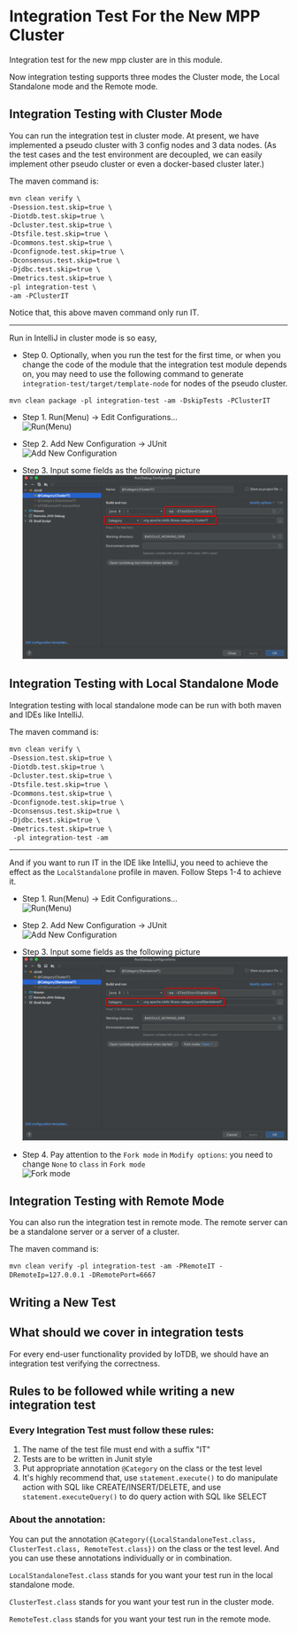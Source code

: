 <!--

    Licensed to the Apache Software Foundation (ASF) under one
    or more contributor license agreements.  See the NOTICE file
    distributed with this work for additional information
    regarding copyright ownership.  The ASF licenses this file
    to you under the Apache License, Version 2.0 (the
    "License"); you may not use this file except in compliance
    with the License.  You may obtain a copy of the License at

        http://www.apache.org/licenses/LICENSE-2.0

    Unless required by applicable law or agreed to in writing,
    software distributed under the License is distributed on an
    "AS IS" BASIS, WITHOUT WARRANTIES OR CONDITIONS OF ANY
    KIND, either express or implied.  See the License for the
    specific language governing permissions and limitations
    under the License.

-->

Integration Test For the New MPP Cluster
===================

Integration test for the new mpp cluster are in this module.

Now integration testing supports three modes the Cluster mode, the Local Standalone mode and the Remote mode.

Integration Testing with Cluster Mode
-------------------

You can run the integration test in cluster mode. At present, we have implemented a pseudo cluster with 3 config nodes and 3 data nodes.
(As the test cases and the test environment are decoupled, we can easily implement other pseudo cluster or even a docker-based cluster later.)

The maven command is:
```
mvn clean verify \
-Dsession.test.skip=true \
-Diotdb.test.skip=true \
-Dcluster.test.skip=true \
-Dtsfile.test.skip=true \
-Dcommons.test.skip=true \
-Dconfignode.test.skip=true \
-Dconsensus.test.skip=true \
-Djdbc.test.skip=true \
-Dmetrics.test.skip=true \
-pl integration-test \
-am -PClusterIT
```
Notice that, this above maven command only run IT.

-------

Run in IntelliJ in cluster mode is so easy,
- Step 0. Optionally, when you run the test for the first time, or when you change the code of the module that the integration test module depends on, you may need to use the following command to generate `integration-test/target/template-node` for nodes of the pseudo cluster.
```
mvn clean package -pl integration-test -am -DskipTests -PClusterIT
```

- Step 1. Run(Menu) -> Edit Configurations...  
  ![Run(Menu)](https://github.com/apache/iotdb-bin-resources/blob/main/integration/pic/Run(Menu).png?raw=true)


- Step 2. Add New Configuration -> JUnit  
  ![Add New Configuration](https://github.com/apache/iotdb-bin-resources/blob/main/integration/pic/Add_New_Configuration.png?raw=true)


- Step 3. Input some fields as the following picture  
  ![ClusterIT Category](https://github.com/apache/iotdb-bin-resources/blob/main/integration-test/pic/ClusterIT_Category.png?raw=true)

Integration Testing with Local Standalone Mode
-------------------

Integration testing with local standalone mode can be run with both maven and IDEs like IntelliJ.

The maven command is:
```
mvn clean verify \
-Dsession.test.skip=true \
-Diotdb.test.skip=true \
-Dcluster.test.skip=true \
-Dtsfile.test.skip=true \
-Dcommons.test.skip=true \
-Dconfignode.test.skip=true \
-Dconsensus.test.skip=true \
-Djdbc.test.skip=true \
-Dmetrics.test.skip=true \
 -pl integration-test -am
```

-------
And if you want to run IT in the IDE like IntelliJ, you need to achieve the effect as the `LocalStandalone` profile in maven. Follow Steps 1-4 to achieve it.

- Step 1. Run(Menu) -> Edit Configurations...  
  ![Run(Menu)](https://github.com/apache/iotdb-bin-resources/blob/main/integration/pic/Run(Menu).png?raw=true)


- Step 2. Add New Configuration -> JUnit  
  ![Add New Configuration](https://github.com/apache/iotdb-bin-resources/blob/main/integration/pic/Add_New_Configuration.png?raw=true)


- Step 3. Input some fields as the following picture  
  ![StandaloneIT Category](https://github.com/apache/iotdb-bin-resources/blob/main/integration-test/pic/StandaloneIT_Category.png?raw=true)


- Step 4. Pay attention to the `Fork mode` in `Modify options`: you need to change `None` to `class` in `Fork mode`  
  ![Fork mode](https://github.com/apache/iotdb-bin-resources/blob/main/integration/pic/Fork_mode.png?raw=true)


Integration Testing with Remote Mode
-------------------

You can also run the integration test in remote mode. The remote server can be a standalone server or a server of a cluster.

The maven command is:
```
mvn clean verify -pl integration-test -am -PRemoteIT -DRemoteIp=127.0.0.1 -DRemotePort=6667
```

Writing a New Test
-------------------

## What should we cover in integration tests

For every end-user functionality provided by IoTDB, we should have an integration test verifying the correctness.

## Rules to be followed while writing a new integration test

### Every Integration Test must follow these rules:

1) The name of the test file must end with a suffix "IT"
2) Tests are to be written in Junit style
3) Put appropriate annotation `@Category` on the class or the test level
4) It's highly recommend that, use `statement.execute()` to do manipulate action with SQL like CREATE/INSERT/DELETE, and use `statement.executeQuery()` to do query action with SQL like SELECT

### About the annotation:
You can put the annotation `@Category({LocalStandaloneTest.class, ClusterTest.class, RemoteTest.class})` on the class or the test level.
And you can use these annotations individually or in combination.

`LocalStandaloneTest.class` stands for you want your test run in the local standalone mode.

`ClusterTest.class` stands for you want your test run in the cluster mode.

`RemoteTest.class` stands for you want your test run in the remote mode.

